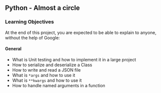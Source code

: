 ## Python - Almost a circle 

### Learning Objectives

At the end of this project, you are expected to be able to explain to anyone, without the help of Google:

#### General

- What is Unit testing and how to implement it in a large project
- How to serialize and deserialize a Class
- How to write and read a JSON file
- What is `*args` and how to use it
- What is `**kwargs` and how to use it
- How to handle named arguments in a function
